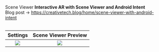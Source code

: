 Scene Viewer
<b> Interactive AR with Scene Viewer and Android Intent</b> <br/>
Blog post -> https://creativetech.blog/home/scene-viewer-with-android-intent
<br/>
<br/>


Settings             |  Scene Viewer Preview
:-------------------------:|:-------------------------:
![](https://github.com/Kristina-Simakova/sceneviewer_intent_sample/blob/master/SceneViewerSettings.png)  |  ![](https://github.com/Kristina-Simakova/sceneviewer_intent_sample/blob/master/ScenneViewerIntentDemo.png)

